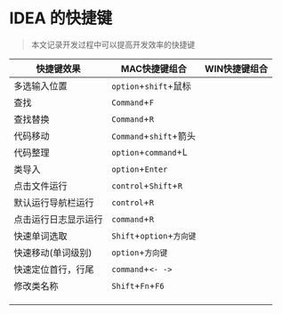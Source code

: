 # IDEA 的快捷键

> 本文记录开发过程中可以提高开发效率的快捷键

| 快捷键效果           | MAC快捷键组合             | WIN快捷键组合 |
| -------------------- | ------------------------- | ------------- |
| 多选输入位置         | `option`+`shift`+鼠标     |               |
| 查找                 | `Command`+`F`             |               |
| 查找替换             | `Command`+`R`             |               |
| 代码移动             | `Command`+`shift`+箭头    |               |
| 代码整理             | `option`+`command`+L      |               |
| 类导入               | `option`+`Enter`          |               |
| 点击文件运行         | `control`+`Shift`+`R`     |               |
| 默认运行导航栏运行   | `control`+`R`             |               |
| 点击运行日志显示运行 | `command`+`R`             |               |
| 快速单词选取         | `Shift`+`option`+`方向键` |               |
| 快速移动(单词级别)   | `option`+`方向键`         |               |
| 快速定位首行，行尾   | `command`+`<- ->`         |               |
| 修改类名称           | `Shift`+`Fn`+`F6`         |               |
|                      |                           |               |
|                      |                           |               |
|                      |                           |               |

